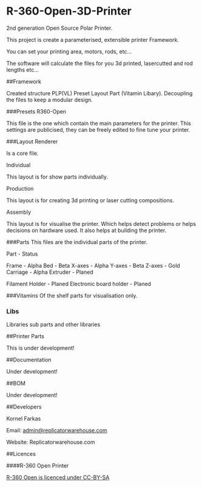 R-360-Open-3D-Printer
=====================

2nd generation Open Source Polar Printer. 

This project is create a parameterised, extensible printer Framework.

You can set your printing area, motors, rods, etc...

The software will calculate the files for you 3d printed, lasercutted and rod lengths etc...

##Framework

Created structure PLP(VL) Preset Layout Part (Vitamin Libary).
Decoupling the files to keep a modular design.

###Presets
R360-Open

This file is the one which contain the main parameters for the printer.
This settings are publicised, they can be freely edited to fine tune your printer.

###Layout
Renderer

Is a core file.

Individual

This layout is for show parts individually.

Production

This layout is for creating 3d printing or laser cutting compositions.

Assembly

This layout is for visualise the printer. Which helps detect problems or helps decisions on hardware used.
It also helps at building the printer.

###Parts
This files are the individual parts of the printer.

Part - Status

Frame - Alpha
Bed - Beta
X-axes - Alpha
Y-axes - Beta
Z-axes - Gold
Carriage - Alpha
Extruder - Planed

Filament Holder - Planed
Electronic board holder - Planed

###Vitamins
Of the shelf parts for visualisation only.

### Libs
Libraries sub parts and other libraries

##Printer Parts

This is under development! 

##Documentation

Under development!

##BOM

Under development!

##Developers

Kornel Farkas 

Email: admin@replicatorwarehouse.com 

Website: Replicatorwarehouse.com

##Licences

####R-360 Open Printer 

[R-360 Open is licenced under CC-BY-SA](http://creativecommons.org/licenses/by-sa/3.0/)